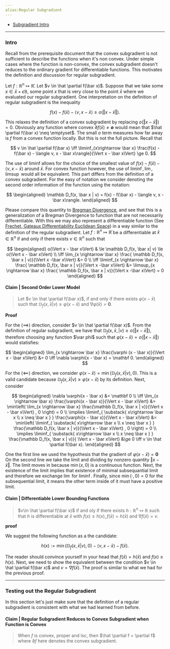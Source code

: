 ```yaml
---
alias:Regular Subgradient
---
```

- [Subgradient Intro](Subgradient%20Intro.md)

---
### **Intro**
Recall from the prerequisite document that the convex subgradient is not sufficient to describe the functions when it's non convex. 
Under simple cases where the function is non-convex, the convex subgradient doesn't reduces to the ordinary gradient for differentiable functions. 
This motivates the definition and discussion for regular subgradient. 

Let $f : \mathbb R^n \mapsto \mathbb{\bar R}$. 
Let $v \in \hat \partial f(\bar x)$. 
Suppose that we take some $x \in \bar x + \epsilon \mathbb B$, some point $x$ that is very close to the point $\bar x$ where we evaluated our regular subgradient. 
One interpretation on the definition of regular subgradient is the inequality 

$$
f(x) - f(\bar x) - \langle v, x - \bar x\rangle  \ge o(\Vert x - \bar x \Vert). 
$$

This relaxes the definition of a convex subgradient by replacing $o(\Vert x - \bar x\Vert) = 0$. 
Obviously any function where convex $\partial f(\bar x) \neq \mathbf \emptyset$ would mean that $\hat \partial f(\bar x) \neq \emptyset$. 
The small $o$ term measures how far away is $f$ from a convex function locally. 
But this is not the full picture. 
Recall that 

$$
v \in \hat \partial f(\bar x) \iff 
\liminf_{x\rightarrow \bar x} 
\frac{f(x) - f(\bar x) - \langle v, x - \bar x\rangle}{\Vert x - \bar x\Vert} \ge 0. 
$$


The use of liminf allows for the choice of the smallest value of $f(x) - f(\bar x) - \langle v, x - \bar x\rangle$ around $\bar x$. 
For convex function however, the use of $\liminf, \lim, \limsup$ would all be equivalent. 
This part differs from the definition of a convex subgradient. 
For the easy of notation we consider denoting the second order information of the function using the notation:

$$
\begin{aligned}
    \mathbb D_f(x, \bar x | v) = f(x) - f(\bar x) - \langle v, x - \bar x\rangle. 
\end{aligned}
$$

Please compare this quantity to [Bregman Divergence](Bregman%20Divergence.md), and see that this is a generalization of a Bregman Divergence to function that are not necessarily differentiable. 
With this we may also represent a differentiable function (See [Frechet, Gateaux Differentiability Euclidean Space](../MATH%20000%20Math%20Essential/Analysis/Frechet,%20Gateaux%20Differentiability%20Euclidean%20Space.md)) in a way similar to the definition of the regular subgradient. 
Let $f : \mathbb R^n \mapsto \mathbb {\bar R}$ be a differentiable at $\bar x \in \mathbb R^n$ if and only if there exists $v \in \mathbb R^n$ such that 

$$
\begin{aligned}
    o(\Vert x  - \bar x\Vert)
    & \le 
    \mathbb  D_f(x, \bar x| v) \le o(\Vert x - \bar x\Vert)
    \\
    \iff 
    \lim_{x \rightarrow \bar x} \frac{ \mathbb D_f(x, \bar x | v)}{\Vert x -\bar x\Vert}
    &= 0
    \\
    \iff 
    \liminf_{x \rightarrow \bar x} 
    \frac{ \mathbb D_f(x, \bar x | v)}{\Vert x -\bar x\Vert} &= 
    \limsup_{x \rightarrow \bar x} 
    \frac{ \mathbb D_f(x, \bar x | v)}{\Vert x -\bar x\Vert} = 0
\end{aligned}
$$


#### **Claim | Second Order Lower Model**
> Let $v \in \hat \partial f(\bar x)$, if and only if there exists $\varphi(x - \bar x)$ such that $\mathbb D_f (x, \bar x | v) \ge \varphi(x - \bar x)$ and $\nabla \varphi (\bar x) = \mathbf 0$. 

**Proof**

For the $(\implies)$ direction, consider $v \in \hat \partial f(\bar x)$. 
From the definition of regular subgradient, we have that $\mathbb D_f(x, \bar x, | v) \ge o(\Vert x - \bar x\Vert)$, therefore choosing any function $\var phi$ such that $\varphi (x - \bar x) = o(\Vert x - \bar x\Vert)$ would statisfies: 

$$
\begin{aligned}
    \lim_{x \rightarrow \bar x} \frac{\varphi (x - \bar x)}{\Vert x - \bar x\Vert} &= 0 \iff \nabla \varphi(x - \bar x) = \mathbf 0. 
\end{aligned}
$$

For the $(\impliedby)$ direction, we consider $\varphi(x - \bar x) = \min(\mathbb D_f(x , \bar x | v), 0)$.
This is a valid candidate because $\mathbb D_f(x, \bar x | v) \ge \varphi(x - \bar x)$ by its definition. 
Next, consider

$$
\begin{aligned}
    \nabla \varphi(x - \bar x) &= \mathbf 0 
    \\
    \iff
    \lim_{x \rightarrow \bar x} \frac{\varphi(x - \bar x)}{\Vert x - \bar x\Vert}
    &= \min\left(
        \lim_{x \rightarrow \bar x} 
        \frac{\mathbb D_f(x, \bar x | v)}{\Vert x - \bar x\Vert} , 0
    \right) = 0
    \\
    \implies
    \liminf_{
            \substack{
                x\rightarrow \bar x 
                \\
                x \neq \bar x
            }
        } \frac{\varphi(x - \bar x)}{\Vert x - \bar x\Vert}
    &= \min\left(
        \liminf_{
            \substack{
                x\rightarrow \bar x 
                \\
                x \neq \bar x
            }
        } 
        \frac{\mathbb D_f(x, \bar x | v)}{\Vert x - \bar x\Vert} , 0
    \right) = 0
    \\
    \implies 
    \liminf_{
        \substack{
                x\rightarrow \bar x 
                \\
                x \neq \bar x
            }
        } 
        \frac{\mathbb D_f(x, \bar x | v)}{ \Vert x - \bar x\Vert} &\ge 0 \iff v \in \hat \partial f(\bar x). 
\end{aligned}
$$

One the first line we used the hypothesis that the gradient of $\varphi(x - \bar x) = \mathbf 0$
On the second line we take the limit and dividing by nonzero quantity $\Vert x - \bar x\Vert$. 
The limit moves in because $\min(x, 0)$ is a continuous function. 
Next, the existence of the limit implies that existence of minimal subsequantial limit and therefore we exchange $\lim$ for $\liminf$. 
Finally, since $\min(\cdot, 0) = 0$ for the subsequential limit, it means the other term inside of it must have a positive limit. 

#### **Claim | Differentiable Lower Bounding Functions**
> $v\in \hat \partial f(\bar x)$ if and oly if there exists $h : \mathbb R^n \mapsto \mathbb R$ such that $h$ is differentiable at $\bar x$ with $f(x) \ge h(x), f(\bar x) = h (\bar x)$ and $\nabla f(\bar x) = v$. 

**proof**

We suggest the following function as a the candidate:  

$$
h(x) := \min(\mathbb D_f(x, \bar x | v), 0)  - \langle  v, x - \bar x\rangle - f(\bar x). 
$$

The reader should convince yourself in your head that $f(\bar x) = h(\bar x)$ and $f(x) \ge h(x)$. 
Next, we need to show the equivalent between the condition $v \in \hat \partial f(\bar x)$ and $v = \nabla f(\bar x)$. 
The proof is similar to what we had for the previous proof. 




---
### **Testing out the Regular Subgradient** 

In this section let's just make sure that the definition of a regular subgradient is consistent with what we had learned from before. 


#### **Claim | Regular Subgradient Reduces to Convex Subgradient when Function is Convex**
> When $f$ is convex, proper and lsc, then $\hat \partial f = \partial f$ where $\partial f$ here denotes the convex subgradient. 

